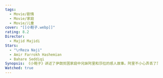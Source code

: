 ```yaml
---
tags:
  - Movie/剧情
  - Movie/家庭
  - Movie/儿童
cover: "[[小鞋子.webp]]"
rating: 8.2
Director:
  - Majid Majidi
Stars:
  - "\rReza Naji"
  - Amir Farrokh Hashemian
  - Bahare Seddiqi
Synopsis: 《小鞋子》讲述了伊朗贫困家庭中兄妹阿里和莎拉的感人故事。阿里不小心弄丢了莎拉唯一的一双鞋，却因家境贫困无法立刻买新鞋。为了不让父母担心，兄妹俩决定共用阿里的一双鞋，互相配合，轮流穿着上下学。在此期间，阿里发现了一场长跑比赛，第三名的奖品是一双新鞋。他决心参赛，为了赢得这双鞋，阿里克服种种困难，拼尽全力，但最终却意外夺得了第一名，未能如愿得到那双新鞋。尽管如此，影片用温暖的笔触展现了兄妹间的深厚情感以及他们对生活的坚韧与希望。《小鞋子》通过一段简单却动人的故事，探讨了贫困中的真情与纯粹的人性，提醒我们珍惜平凡中的温暖与爱。
Watched: true
---
```

